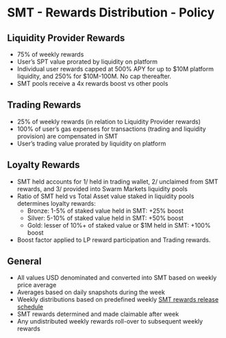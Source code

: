 # SMT - Rewards Distribution - Policy

## Liquidity Provider Rewards
* 75% of weekly rewards
* User’s SPT value prorated by liquidity on platform
* Individual user rewards capped at 500% APY for up to $10M platform liquidity, and 250% for $10M-100M. No cap thereafter.
* SMT pools receive a 4x rewards boost vs other pools

## Trading Rewards
* 25% of weekly rewards (in relation to Liquidity Provider rewards)
* 100% of user’s gas expenses for transactions (trading and liquidity provision) are compensated in SMT
* User’s trading value prorated by liquidity on platform

## Loyalty Rewards
* SMT held accounts for 1/ held in trading wallet, 2/ unclaimed from SMT rewards, and 3/ provided into Swarm Markets liquidity pools
* Ratio of SMT held vs Total Asset value staked in liquidity pools determines loyalty rewards: 
	* Bronze: 1-5% of staked value held in SMT: +25% boost
	* Silver: 5-10% of staked value held in SMT: +50% boost
	* Gold: lesser of 10%+ of staked value or $1M held in SMT: +100% boost
* Boost factor applied to LP reward participation and Trading rewards.

## General
* All values USD denominated and converted into SMT based on weekly price average
* Averages based on daily snapshots during the week
* Weekly distributions based on predefined weekly [SMT rewards release schedule](https://docs.google.com/spreadsheets/d/13XTheJLsMDjeZUs9HGYUkjN6hA5BtsA-u6oRMrf24Ug/edit#gid=1658174309)
* SMT rewards determined and made claimable after week
* Any undistributed weekly rewards roll-over to subsequent weekly rewards
